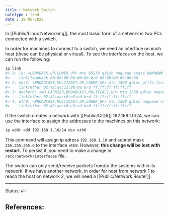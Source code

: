 ```yaml
---
title : Network Switch
notetype : feed
date : 18-05-2022
---
```


In [[Public/Linux Networking]], the most basic form of a network is two PCs connected with a switch.

In order for machines to connect to a switch, we need an interface on each host (these can be physical or virtual). To see the interfaces on the host, we can run the following:

```bash
ip link
#> 1: lo: <LOOPBACK,UP,LOWER_UP> mtu 65536 qdisc noqueue state UNKNOWN mode DEFAULT group default qlen 1
#>    link/loopback 00:00:00:00:00:00 brd 00:00:00:00:00:00
#> 2: ens3: <BROADCAST,MULTICAST,UP,LOWER_UP> mtu 1500 qdisc pfifo_fast state UP mode DEFAULT group default qlen 1000
#>    link/ether 02:42:ac:11:00:0a brd ff:ff:ff:ff:ff:ff
#> 3: docker0: <NO-CARRIER,BROADCAST,MULTICAST,UP> mtu 1500 qdisc noqueue state DOWN mode DEFAULT group default 
#>    link/ether 02:42:aa:c0:e3:ed brd ff:ff:ff:ff:ff:ff
#> 4: eth0: <BROADCAST,MULTICAST,UP,LOWER_UP> mtu 1500 qdisc noqueue state DOWN mode DEFAULT group default 
#>    link/ether 02:42:aa:c0:e3:ed brd ff:ff:ff:ff:ff:ff
```

If the switch creates a network with [[Public/CIDR]] 192.168.1.0/24, we can use the interface to assign the addresses to the machines on this network:

```bash
ip addr add 192.168.1.10/24 dev eth0
```

This command will assign ip adress `192.168.1.10` and subnet mask `255.255.255.0` to the interface `eth0`. However, **this change will be lost with restart**. To persist it, you need to make a change in `/etc/network/interfaces` file.

The switch can only send/receive packets from/to the systems within its network. If we have another network, in order for host from network 1 to reach the host on network 2, we will need a [[Public/Network Router]].




-----

Status: #💡 

References:
- 

